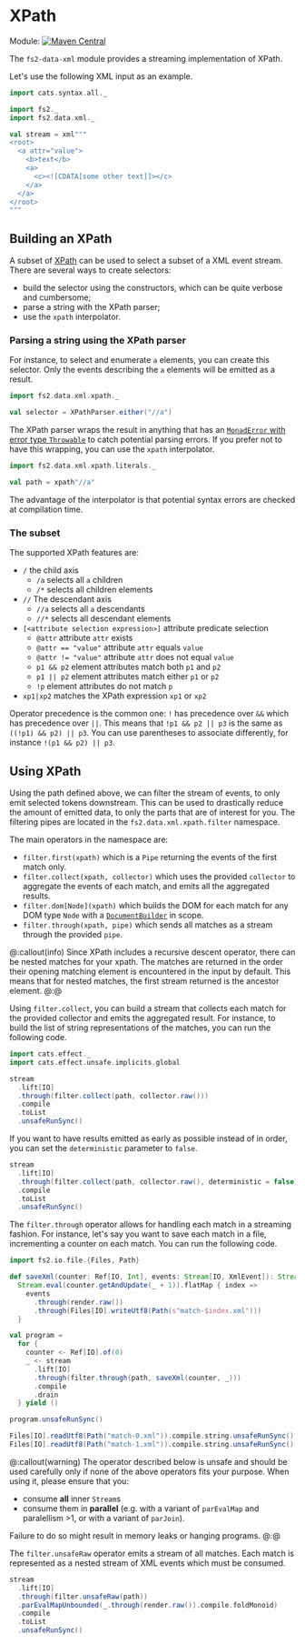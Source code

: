 # XPath

Module: [![Maven Central](https://img.shields.io/maven-central/v/org.gnieh/fs2-data-xml_2.13.svg)](https://mvnrepository.com/artifact/org.gnieh/fs2-data-xml_2.13)

The `fs2-data-xml` module provides a streaming implementation of XPath.

Let's use the following XML input as an example.

```scala mdoc
import cats.syntax.all._

import fs2._
import fs2.data.xml._

val stream = xml"""
<root>
  <a attr="value">
    <b>text</b>
    <a>
      <c><![CDATA[some other text]]></c>
    </a>
  </a>
</root>
"""
```

## Building an XPath

A subset of [XPath][xpath] can be used to select a subset of a XML event stream. There are several ways to create selectors:

 - build the selector using the constructors, which can be quite verbose and cumbersome;
 - parse a string with the XPath parser;
 - use the `xpath` interpolator.

### Parsing a string using the XPath parser

For instance, to select and enumerate `a` elements, you can create this selector. Only the events describing the `a` elements will be emitted as a result.

```scala mdoc
import fs2.data.xml.xpath._

val selector = XPathParser.either("//a")
```

The XPath parser wraps the result in anything that has an [`MonadError` with error type `Throwable`][monad-error] to catch potential parsing errors. If you prefer not to have this wrapping, you can use the `xpath` interpolator.

```scala mdoc
import fs2.data.xml.xpath.literals._

val path = xpath"//a"
```

The advantage of the interpolator is that potential syntax errors are checked at compilation time.

### The subset 

The supported XPath features are:

  - `/` the child axis
    - `/a` selects all `a` children
    - `/*` selects all children elements
  - `//` The descendant axis
    - `//a` selects all `a` descendants
    - `//*` selects all descendant elements
  - `[<attribute selection expression>]` attribute predicate selection
    - `@attr` attribute `attr` exists
    - `@attr == "value"` attribute `attr` equals `value`
    - `@attr != "value"` attribute `attr` does not equal `value`
    - `p1 && p2` element attributes match both `p1` and `p2`
    - `p1 || p2` element attributes match either `p1` or `p2`
    - `!p` element attributes do not match `p`
  - `xp1|xp2` matches the XPath expression `xp1` or `xp2`

Operator precedence is the common one: `!` has precedence over `&&` which has precedence over `||`. This means that `!p1 && p2 || p3` is the same as `((!p1) && p2) || p3`.
You can use parentheses to associate differently, for instance `!(p1 && p2) || p3`.

## Using XPath

Using the path defined above, we can filter the stream of events, to only emit selected tokens downstream. This can be used to drastically reduce the amount of emitted data, to only the parts that are of interest for you.
The filtering pipes are located in the `fs2.data.xml.xpath.filter` namespace.

The main operators in the namespace are:

 - `filter.first(xpath)` which is a `Pipe` returning the events of the first match only.
 - `filter.collect(xpath, collector)` which uses the provided `collector` to aggregate the events of each match, and emits all the aggregated results.
 - `filter.dom[Node](xpath)` which builds the DOM for each match for any DOM type `Node` with a [`DocumentBuilder`][dom-builder] in scope.
 - `filter.through(xpath, pipe)` which sends all matches as a stream through the provided `pipe`.

@:callout(info)
Since XPath includes a recursive descent operator, there can be nested matches for your xpath.
The matches are returned in the order their opening matching element is encountered in the input by default.
This means that for nested matches, the first stream returned is the ancestor element.
@:@

Using `filter.collect`, you can build a stream that collects each match for the provided collector and emits the aggregated result. For instance, to build the list of string representations of the matches, you can run the following code.

```scala mdoc
import cats.effect._
import cats.effect.unsafe.implicits.global

stream
  .lift[IO]
  .through(filter.collect(path, collector.raw()))
  .compile
  .toList
  .unsafeRunSync()
```

If you want to have results emitted as early as possible instead of in order, you can set the `deterministic` parameter to `false`.

```scala mdoc
stream
  .lift[IO]
  .through(filter.collect(path, collector.raw(), deterministic = false))
  .compile
  .toList
  .unsafeRunSync()
```

The `filter.through` operator allows for handling each match in a streaming fashion.
For instance, let's say you want to save each match in a file, incrementing a counter on each match. You can run the following code.

```scala mdoc
import fs2.io.file.{Files, Path}

def saveXml(counter: Ref[IO, Int], events: Stream[IO, XmlEvent]): Stream[IO, Nothing] =
  Stream.eval(counter.getAndUpdate(_ + 1)).flatMap { index =>
    events
      .through(render.raw())
      .through(Files[IO].writeUtf8(Path(s"match-$index.xml")))
  }

val program =
  for {
    counter <- Ref[IO].of(0)
    _ <- stream
      .lift[IO]
      .through(filter.through(path, saveXml(counter, _)))
      .compile
      .drain
  } yield ()

program.unsafeRunSync()

Files[IO].readUtf8(Path("match-0.xml")).compile.string.unsafeRunSync()
Files[IO].readUtf8(Path("match-1.xml")).compile.string.unsafeRunSync()
```

@:callout(warning)
The operator described below is unsafe and should be used carefully only if none of the above operators fits your purpose.
When using it, please ensure that you:

 - consume **all** inner `Stream`s
 - consume them in **parallel** (e.g. with a variant of `parEvalMap` and paralellism >1, or with a variant of `parJoin`).

Failure to do so might result in memory leaks or hanging programs.
@:@

The `filter.unsafeRaw` operator emits a stream of all matches.
Each match is represented as a nested stream of XML events which must be consumed.

```scala mdoc
stream
  .lift[IO]
  .through(filter.unsafeRaw(path))
  .parEvalMapUnbounded(_.through(render.raw()).compile.foldMonoid)
  .compile
  .toList
  .unsafeRunSync()
```

[monad-error]: https://typelevel.org/cats/api/cats/MonadError.html
[xpath]: https://www.w3.org/TR/xpath/
[dom-builder]: index.md#dom-builder-and-eventifier
